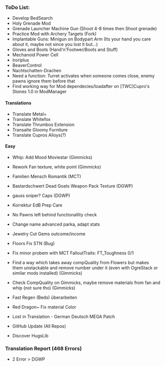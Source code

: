 ### ToDo List:
- Develop BedSearch 	
- Holy Grenade Mod
- Grenade Launcher Machine Gun (Shoot 4-8 times then Shoot grenade)
- Practice Mod with Archery Targets (Fork)
- Implantable Guns: Minigun on Bodypart Arm (Its your hand you care about it, maybe not since you lost it but...)
- Gloves and Boots (Hand'n'Footwer/Boots and Stuff)
- Mechanoid Power Cell
- Iroriplus
- BeaverControl
- Nachtschatten-Drachen
- Need a function: Turret activates when someone comes close, enemy pawns ignore them before that
- Find working way for Mod dependecies/loadafter on [TWC]Cupro's Stones 1.0 in ModManager

#### Translations
- Translate Metal+
- Translate Whitefox
- Translate Thrumbos Extension
- Transalte Gloomy Furniture
- Translate Cupros Alloys(?)

#### Easy
- Whip: Add Mood Moviestar (Gimmicks)
- Rework Fan texture, white point (Gimmicks)
- Familien Mensch Romantik (MCT)
- Bastardschwert Dead Goats Weapon Pack Texture (DGWP)
- gauss sniper? Caps (DGWP)

- Korrektur EdB Prep Care
- No Pawns left behind functionallity check
- Change name advanced parka, adapt stats
- Jewelry Cut Gems outcome/income
- Floors Fix STN (Bug)
- Fix minor probem with MCT FalloutTraits: FT_Toughness 0/1

- Find a way which takes away compQuality from Flowers but makes them unstackable and remove number under it (even with OgreStack or similar mods installed) (Gimmicks)
- Check CompQuality on Gimmicks, maybe remove materials from fan and whip (not sure tho) (Gimmicks)

- Fast Regen (Beds) überarbeiten
- Red Dragon~ Fix material Color

- Lost in Translation - German Deutsch MEGA Patch

- GitHub Update (All Repos)
- Discover HugsLib

### Translation Report (468 Errors)
- 2 Error > DGWP
